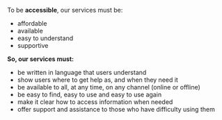 To be __accessible__, our services must be:
 - affordable
 - available
 - easy to understand
 - supportive

 __So, our services must:__
  - be written in language that users understand
  - show users where to get help as, and when they need it
  - be available to all, at any time, on any channel (online or offline)
  - be easy to find, easy to use and easy to use again
  - make it clear how to access information when needed
  - offer support and assistance to those who have difficulty using them
